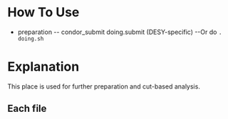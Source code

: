 # How To Use
- preparation
  -- condor_submit doing.submit (DESY-specific)
  --Or do `. doing.sh`

# Explanation
This place is used for further preparation and cut-based analysis.

## Each file
